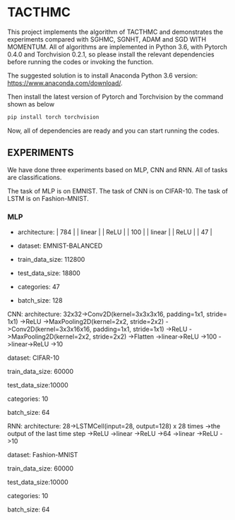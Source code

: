 # TACTHMC

This project implements the algorithm of TACTHMC and demonstrates the experiments compared with SGHMC, SGNHT, ADAM and SGD WITH MOMENTUM. All of algorithms are implemented in Python 3.6, with Pytorch 0.4.0 and Torchvision 0.2.1, so please install the relevant dependencies before running the codes or invoking the function.

The suggested solution is to install Anaconda Python 3.6 version: https://www.anaconda.com/download/.

Then install the latest version of Pytorch and Torchvision by the command shown as below
```bash
pip install torch torchvision
```

Now, all of dependencies are ready and you can start running the codes.

## EXPERIMENTS

We have done three experiments based on MLP, CNN and RNN. All of tasks are classifications.

The task of MLP is on EMNIST. The task of CNN is on CIFAR-10. The task of LSTM is on Fashion-MNIST.

### MLP

- architecture:
  | 784 |
  | linear |
  | ReLU |
  | 100 |
  | linear |
  | ReLU |
  | 47 |

- dataset: EMNIST-BALANCED

- train_data_size: 112800

- test_data_size: 18800

- categories: 47

- batch_size: 128


CNN:
architecture: 32x32->Conv2D(kernel=3x3x3x16, padding=1x1, stride= 1x1)
              ->ReLU
              ->MaxPooling2D(kernel=2x2, stride=2x2)
              ->Conv2D(kernel=3x3x16x16, padding=1x1, stride=1x1)
              ->ReLU
              ->MaxPooling2D(kernel=2x2, stride=2x2)
              ->Flatten
              ->linear->ReLU
              ->100
              ->linear->ReLU
              ->10
              
dataset: CIFAR-10

train_data_size: 60000

test_data_size:10000

categories: 10

batch_size: 64


RNN:
architecture: 28->LSTMCell(input=28, output=128) x 28 times
              ->the output of the last time step
              ->ReLU
              ->linear
              ->ReLU
              ->64
              ->linear
              ->ReLU
              ->10
              
dataset: Fashion-MNIST

train_data_size: 60000

test_data_size:10000

categories: 10

batch_size: 64
